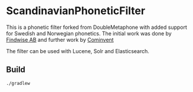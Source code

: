 ScandinavianPhoneticFilter
==========================

This is a phonetic filter forked from DoubleMetaphone with added support
for Swedish and Norwegian phonetics. The initial work was done by
[Findwise AB](http://www.findwise.se/) and further work by [Cominvent](http://cominvent.com)
 
The filter can be used with Lucene, Solr and Elasticsearch.

Build
-----

    ./gradlew

